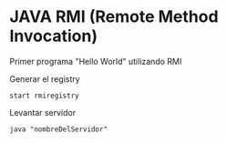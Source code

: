 # JAVA RMI (Remote Method Invocation)

Primer programa "Hello World" utilizando RMI 

Generar el registry

```
start rmiregistry
```

Levantar servidor
```
java "nombreDelServidor"
```